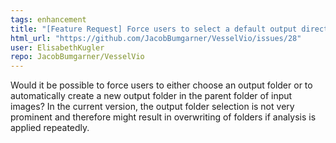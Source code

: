 ```yaml
---
tags: enhancement
title: "[Feature Request] Force users to select a default output directory rather than creating a 'VesselVio' directory on the desktop"
html_url: "https://github.com/JacobBumgarner/VesselVio/issues/28"
user: ElisabethKugler
repo: JacobBumgarner/VesselVio
---
```


Would it be possible to force users to either choose an output folder or to automatically create a new output folder in the parent folder of input images?
In the current version, the output folder selection is not very prominent and therefore might result in overwriting of folders if analysis is applied repeatedly.